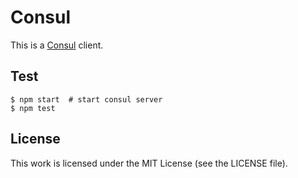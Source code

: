 # Consul

This is a [Consul][consul] client.

## Test

```
$ npm start  # start consul server
$ npm test
```

## License

This work is licensed under the MIT License (see the LICENSE file).

[consul]: http://www.consul.io/
